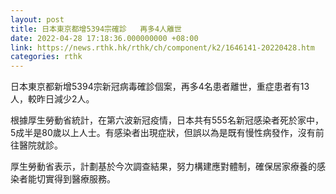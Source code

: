 ```yaml
---
layout: post
title: 日本東京都增5394宗確診   再多4人離世
date: 2022-04-28 17:18:36.000000000 +08:00
link: https://news.rthk.hk/rthk/ch/component/k2/1646141-20220428.htm
categories: rthk
---
```


日本東京都新增5394宗新冠病毒確診個案，再多4名患者離世，重症患者有13人，較昨日減少2人。

根據厚生勞動省統計，在第六波新冠疫情，日本共有555名新冠感染者死於家中，5成半是80歲以上人士。有感染者出現症狀，但誤以為是既有慢性病發作，沒有前往醫院就診。

厚生勞動省表示，計劃基於今次調查結果，努力構建應對體制，確保居家療養的感染者能切實得到醫療服務。
